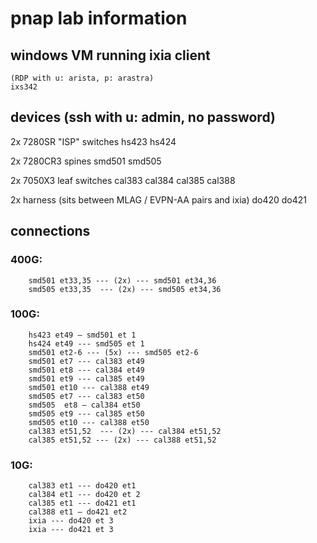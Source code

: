 # pnap lab information

## windows VM running ixia client 
    (RDP with u: arista, p: arastra)
	ixs342

## devices (ssh with u: admin, no password)
2x 7280SR "ISP" switches
	hs423
	hs424

2x 7280CR3 spines
	smd501
	smd505

2x 7050X3 leaf switches
	cal383
	cal384
	cal385
	cal388

2x harness (sits between MLAG / EVPN-AA pairs and ixia)
	do420
	do421

## connections
### 400G:
        smd501 et33,35 --- (2x) --- smd501 et34,36 
        smd505 et33,35  --- (2x) --- smd505 et34,36     
### 100G:
        hs423 et49 — smd501 et 1
        hs424 et49 --- smd505 et 1
        smd501 et2-6 --- (5x) --- smd505 et2-6 
        smd501 et7 --- cal383 et49
        smd501 et8 --- cal384 et49
        smd501 et9 --- cal385 et49
        smd501 et10 --- cal388 et49
        smd505 et7 --- cal383 et50
        smd505  et8 — cal384 et50
        smd505 et9 --- cal385 et50
        smd505 et10 --- cal388 et50
        cal383 et51,52  --- (2x) --- cal384 et51,52 
        cal385 et51,52 --- (2x) --- cal388 et51,52 

 ### 10G:
        cal383 et1 --- do420 et1
        cal384 et1 --- do420 et 2
        cal385 et1 --- do421 et1
        cal388 et1 — do421 et2
        ixia --- do420 et 3
        ixia --- do421 et 3

